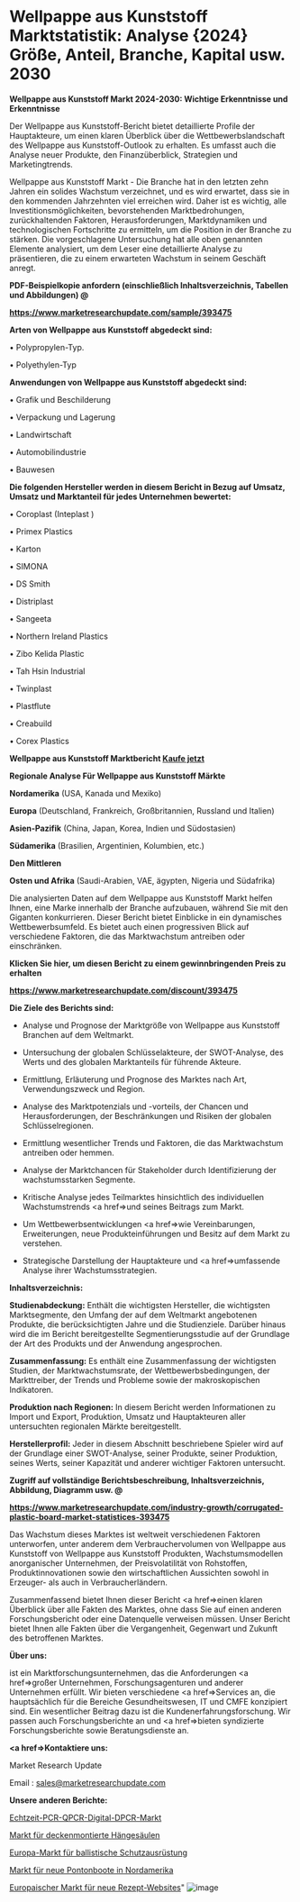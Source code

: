 # Wellpappe aus Kunststoff Marktstatistik: Analyse {2024} Größe, Anteil, Branche, Kapital usw. 2030

<strong>Wellpappe aus Kunststoff Markt 2024-2030: Wichtige Erkenntnisse und Erkenntnisse</strong>

Der Wellpappe aus Kunststoff-Bericht bietet detaillierte Profile der Hauptakteure, um einen klaren Überblick über die Wettbewerbslandschaft des Wellpappe aus Kunststoff-Outlook zu erhalten. Es umfasst auch die Analyse neuer Produkte, den Finanzüberblick, Strategien und Marketingtrends.

Wellpappe aus Kunststoff Markt - Die Branche hat in den letzten zehn Jahren ein solides Wachstum verzeichnet, und es wird erwartet, dass sie in den kommenden Jahrzehnten viel erreichen wird. Daher ist es wichtig, alle Investitionsmöglichkeiten, bevorstehenden Marktbedrohungen, zurückhaltenden Faktoren, Herausforderungen, Marktdynamiken und technologischen Fortschritte zu ermitteln, um die Position in der Branche zu stärken. Die vorgeschlagene Untersuchung hat alle oben genannten Elemente analysiert, um dem Leser eine detaillierte Analyse zu präsentieren, die zu einem erwarteten Wachstum in seinem Geschäft anregt.



<strong><b>PDF-Beispielkopie anfordern (einschließlich Inhaltsverzeichnis, Tabellen und Abbildungen) @ </b></strong>

<strong><a href=https://www.marketresearchupdate.com/sample/393475>

<strong>https://www.marketresearchupdate.com/sample/393475</u></a></strong></strong>



<strong>Arten von Wellpappe aus Kunststoff abgedeckt sind:</strong>

• Polypropylen-Typ.

• Polyethylen-Typ



<strong>Anwendungen von Wellpappe aus Kunststoff abgedeckt sind:</strong>

• Grafik und Beschilderung

• Verpackung und Lagerung

• Landwirtschaft

• Automobilindustrie

• Bauwesen



<strong>Die folgenden Hersteller werden in diesem Bericht in Bezug auf Umsatz, Umsatz und Marktanteil für jedes Unternehmen bewertet:</strong>

• Coroplast (Inteplast )

• Primex Plastics

• Karton

• SIMONA

• DS Smith

• Distriplast

• Sangeeta

• Northern Ireland Plastics

• Zibo Kelida Plastic

• Tah Hsin Industrial

• Twinplast

• Plastflute

• Creabuild

• Corex Plastics



<strong>Wellpappe aus Kunststoff Marktbericht <a href=https://www.marketresearchupdate.com/buynow/393475>Kaufe jetzt</a></strong>



<strong>Regionale Analyse Für Wellpappe aus Kunststoff Märkte</strong>



<strong>Nordamerika</strong> (USA, Kanada und Mexiko)



<strong>Europa</strong> (Deutschland, Frankreich, Großbritannien, Russland und Italien)



<strong>Asien-Pazifik</strong> (China, Japan, Korea, Indien und Südostasien)



<strong>Südamerika</strong> (Brasilien, Argentinien, Kolumbien, etc.)



<strong>Den Mittleren</strong> 

<strong>Osten und Afrika</strong> (Saudi-Arabien, VAE, ägypten, Nigeria und Südafrika)

Die analysierten Daten auf dem Wellpappe aus Kunststoff Markt helfen Ihnen, eine Marke innerhalb der Branche aufzubauen, während Sie mit den Giganten konkurrieren. Dieser Bericht bietet Einblicke in ein dynamisches Wettbewerbsumfeld. Es bietet auch einen progressiven Blick auf verschiedene Faktoren, die das Marktwachstum antreiben oder einschränken.



<strong>Klicken Sie hier, um diesen Bericht zu einem gewinnbringenden Preis zu erhalten
</strong>

<strong><a href=https://www.marketresearchupdate.com/discount/393475>https://www.marketresearchupdate.com/discount/393475</b></u></strong></a>



<strong>Die Ziele des Berichts sind:</strong>

- Analyse und Prognose der Marktgröße von Wellpappe aus Kunststoff Branchen auf dem Weltmarkt.

- Untersuchung der globalen Schlüsselakteure, der SWOT-Analyse, des Werts und des globalen Marktanteils für führende Akteure.

- Ermittlung, Erläuterung und Prognose des Marktes nach Art, Verwendungszweck und Region.

- Analyse des Marktpotenzials und -vorteils, der Chancen und Herausforderungen, der Beschränkungen und Risiken der globalen Schlüsselregionen.

- Ermittlung wesentlicher Trends und Faktoren, die das Marktwachstum antreiben oder hemmen.

- Analyse der Marktchancen für Stakeholder durch Identifizierung der wachstumsstarken Segmente.

- Kritische Analyse jedes Teilmarktes hinsichtlich des individuellen Wachstumstrends <a href=>und</a> seines Beitrags zum Markt.

- Um Wettbewerbsentwicklungen <a href=>wie</a> Vereinbarungen, Erweiterungen, neue Produkteinführungen und Besitz auf dem Markt zu verstehen.

- Strategische Darstellung der Hauptakteure und <a href=>umfas</a>sende Analyse ihrer Wachstumsstrategien.



<strong>Inhaltsverzeichnis:</strong>



<strong>Studienabdeckung:</strong> Enthält die wichtigsten Hersteller, die wichtigsten Marktsegmente, den Umfang der auf dem Weltmarkt angebotenen Produkte, die berücksichtigten Jahre und die Studienziele. Darüber hinaus wird die im Bericht bereitgestellte Segmentierungsstudie auf der Grundlage der Art des Produkts und der Anwendung angesprochen.



<strong>Zusammenfassung:</strong> Es enthält eine Zusammenfassung der wichtigsten Studien, der Marktwachstumsrate, der Wettbewerbsbedingungen, der Markttreiber, der Trends und Probleme sowie der makroskopischen Indikatoren.



<strong>Produktion nach Regionen:</strong> In diesem Bericht werden Informationen zu Import und Export, Produktion, Umsatz und Hauptakteuren aller untersuchten regionalen Märkte bereitgestellt.



<strong>Herstellerprofil:</strong> Jeder in diesem Abschnitt beschriebene Spieler wird auf der Grundlage einer SWOT-Analyse, seiner Produkte, seiner Produktion, seines Werts, seiner Kapazität und anderer wichtiger Faktoren untersucht.



<strong><b>Zugriff auf vollständige Berichtsbeschreibung, Inhaltsverzeichnis, Abbildung, Diagramm usw. @ </b></strong>

<strong><a href=https://www.marketresearchupdate.com/industry-growth/corrugated-plastic-board-market-statistices-393475>https://www.marketresearchupdate.com/industry-growth/corrugated-plastic-board-market-statistices-393475</a></strong>

Das Wachstum dieses Marktes ist weltweit verschiedenen Faktoren unterworfen, unter anderem dem Verbrauchervolumen von Wellpappe aus Kunststoff von Wellpappe aus Kunststoff Produkten, Wachstumsmodellen anorganischer Unternehmen, der Preisvolatilität von Rohstoffen, Produktinnovationen sowie den wirtschaftlichen Aussichten sowohl in Erzeuger- als auch in Verbraucherländern.

Zusammenfassend bietet Ihnen dieser Bericht <a href=>einen</a> klaren Überblick über alle Fakten des Marktes, ohne dass Sie auf einen anderen Forschungsbericht oder eine Datenquelle verweisen müssen. Unser Bericht bietet Ihnen alle Fakten über die Vergangenheit, Gegenwart und Zukunft des betroffenen Marktes.



<strong>Über uns:</strong>

 ist ein Marktforschungsunternehmen, das die Anforderungen <a href=>großer</a> Unternehmen, Forschungsagenturen und anderer Unternehmen erfüllt. Wir bieten verschiedene <a href=>Services</a> an, die hauptsächlich für die Bereiche Gesundheitswesen, IT und CMFE konzipiert sind. Ein wesentlicher Beitrag dazu ist die Kundenerfahrungsforschung. Wir passen auch Forschungsberichte an und <a href=>bieten</a> syndizierte Forschungsberichte sowie Beratungsdienste an.



<strong><a href=>Kontaktiere uns:</a></strong>

Market Research Update

Email : sales@marketresearchupdate.com



<strong>Unsere anderen Berichte:</strong>

<a href=https://www.linkedin.com/pulse/real-time-pcr-qpcr-digital-dpcr-market-opportunities-stay>Echtzeit-PCR-QPCR-Digital-DPCR-Markt</a>

<a href=https://www.linkedin.com/pulse/ceiling-mounted-supply-pendants-column-market-research>Markt für deckenmontierte Hängesäulen</a>

<a href=https://www.linkedin.com/pulse/europe-ballistic-protective-equipment-market-size-register>Europa-Markt für ballistische Schutzausrüstung</a>

<a href=https://www.linkedin.com/pulse/north-america-new-pontoon-boat-market-demand>Markt für neue Pontonboote in Nordamerika</a>

<a href=https://www.linkedin.com/pulse/europe-new-recipe-websites-market-current-business>Europaischer Markt für neue Rezept-Websites</a>"
![image](https://github.com/meghapanth/markettrends/assets/163847665/157afe8e-7ce8-4e6e-90d9-56661f70ec4b)
